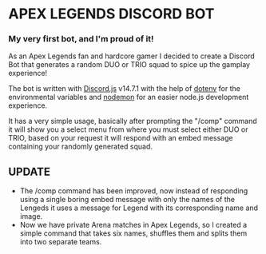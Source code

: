 # APEX LEGENDS DISCORD BOT
### My very first bot, and I'm proud of it!

As an Apex Legends fan and hardcore gamer I decided to create a Discord Bot that 
generates a random DUO or TRIO squad to spice up the gamplay experience!

The bot is written with [Discord.js](https://www.npmjs.com/package/discord.js) v14.7.1 with the help of [dotenv](https://www.npmjs.com/package/dotenv) 
for the environmental variables and [nodemon](https://www.npmjs.com/package/nodemon) for an easier node.js development experience.

It has a very simple usage, basically after prompting the "/comp" command it will show you
a select menu from where you must select either DUO or TRIO, based on your request it will respond 
with an embed message containing your randomly generated squad.

## UPDATE

- The /comp command has been improved, now instead of responding using a single boring embed message with only
the names of the Lengeds it uses a message for Legend with its corresponding name and image.
- Now we have private Arena matches in Apex Legends, so I created a simple command that takes six names,
shuffles them and splits them into two separate teams.






